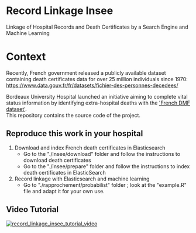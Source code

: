 # Record Linkage Insee
Linkage of Hospital Records and Death Certificates by a Search Engine and Machine Learning

# Context

Recently, French government released a publicly available dataset containing death certificates data for over 25 million individuals since 1970: https://www.data.gouv.fr/fr/datasets/fichier-des-personnes-decedees/  

Bordeaux University Hospital launched an initiative aiming to complete vital status information by identifying extra-hospital deaths with the ['French DMF dataset'](https://www.data.gouv.fr/en/datasets/fichier-des-personnes-decedees/).  
This repository contains the source code of the project. 

## Reproduce this work in your hospital

1. Download and index French death certificates in Elasticsearch
    * Go to the "./insee/download" folder and follow the instructions to download death certificates
    * Go to the "./insee/prepare" folder and follow the instructions to index death certificates in ElasticSearch
2. Record linkage with Elasticsearch and machine learning
    * Go to "./rapprochement/probabilist" folder ; look at the "example.R" file and adapt it for your own use. 

## Video Tutorial
[![record_linkage_insee_tutorial_video](https://img.youtube.com/vi/4BtLhRboPDw/0.jpg)](https://www.youtube.com/watch?v=4BtLhRboPDw)
